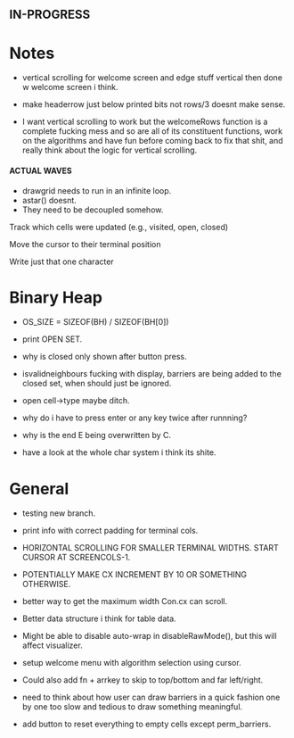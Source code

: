 ## IN-PROGRESS

# Notes 
- vertical scrolling for welcome screen and edge stuff vertical then done w welcome screen i think.
- make headerrow just below printed bits not rows/3 doesnt make sense.

- I want vertical scrolling to work but the welcomeRows function is a complete fucking mess and so
are all of its constituent functions, work on the algorithms and have fun before coming back to fix
that shit, and really think about the logic for vertical scrolling.

#### ACTUAL WAVES

- drawgrid needs to run in an infinite loop.
- astar() doesnt.
- They need to be decoupled somehow.

Track which cells were updated (e.g., visited, open, closed)

Move the cursor to their terminal position

Write just that one character











# Binary Heap

- OS_SIZE = SIZEOF(BH) / SIZEOF(BH[0])


- print OPEN SET.
- why is closed only shown after button press.
- isvalidneighbours fucking with display, barriers are being added to the closed set, when should just be ignored.
- open cell->type maybe ditch.
- why do i have to press enter or any key twice after runnning?
- why is the end E being overwritten by C.
- have a look at the whole char system i think its shite.

# General
- testing new branch.

- print info with correct padding for terminal cols.
- HORIZONTAL SCROLLING FOR SMALLER TERMINAL WIDTHS. START CURSOR AT SCREENCOLS-1.
- POTENTIALLY MAKE CX INCREMENT BY 10 OR SOMETHING OTHERWISE.

- better way to get the maximum width Con.cx can scroll.
- Better data structure i think for table data.


- Might be able to disable auto-wrap in disableRawMode(), but this will affect visualizer.
- setup welcome menu with algorithm selection using cursor.

- Could also add fn + arrkey to skip to top/bottom and far left/right.
- need to think about how user can draw barriers in a quick fashion one by one too slow and tedious to draw something meaningful.

- add button to reset everything to empty cells except perm_barriers.